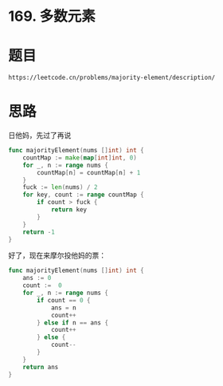 # 169. 多数元素

# 题目 

```text
https://leetcode.cn/problems/majority-element/description/
```

# 思路 

日他妈，先过了再说

```go
func majorityElement(nums []int) int {
    countMap := make(map[int]int, 0)
    for _, n := range nums {
        countMap[n] = countMap[n] + 1 
    }
    fuck := len(nums) / 2 
    for key, count := range countMap {
        if count > fuck {
            return key 
        }
    }
    return -1 
}  
```

好了，现在来摩尔投他妈的票：

```go
func majorityElement(nums []int) int {
    ans := 0 
    count :=  0
    for _, n := range nums {
        if count == 0 {
            ans = n 
            count++
        } else if n == ans {
            count++ 
        } else {
            count--
        }
    }
    return ans 
}  
```





































